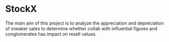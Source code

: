 # StockX
The main aim of this project is to analyze the appreciation and depreciation of sneaker sales to determine whether collab with influential figures and conglomerates has impact on resell values.
